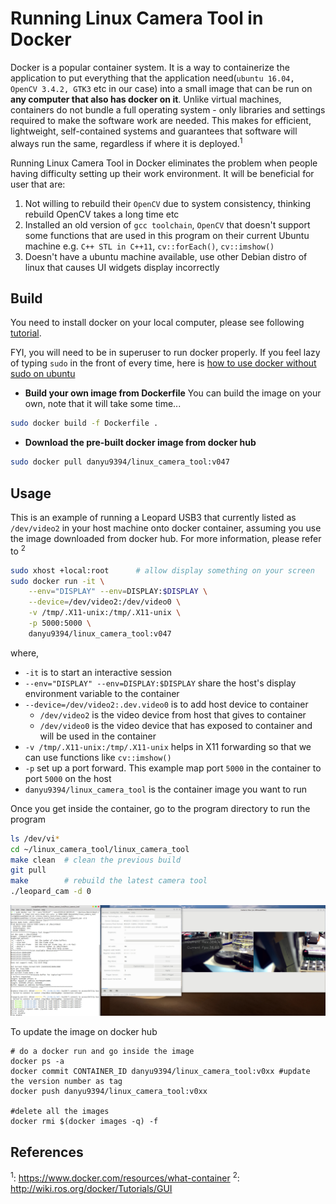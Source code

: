 # Running Linux Camera Tool in Docker
Docker is a popular container system. It is a way to containerize the application to put everything that the application need(`ubuntu 16.04, OpenCV 3.4.2, GTK3` etc in our case) into a small image that can be run on __any computer that also has docker on it__. 
Unlike virtual machines, containers do not bundle a full operating system - only libraries and settings required to make the software work are needed. This makes for efficient, lightweight, self-contained systems and guarantees that software will always run the same, regardless if where it is deployed.<sup>1</sup>

Running Linux Camera Tool in Docker eliminates the problem when people having difficulty setting up their work environment. It will be beneficial for user that are: 
1. Not willing to rebuild their `OpenCV` due to system consistency, thinking rebuild OpenCV takes a long time etc
2. Installed an old version of `gcc toolchain`, `OpenCV` that doesn't support some functions that are used in this program on their current Ubuntu machine
   e.g. `C++ STL in C++11`, `cv::forEach()`, `cv::imshow()` 
3. Doesn't have a ubuntu machine available, use other Debian distro of linux that causes UI widgets display incorrectly
   
## Build
You need to install docker on your local computer, please see following [tutorial](https://docs.docker.com/install/linux/docker-ce/ubuntu/#set-up-the-repository).

FYI, you will need to be in superuser to run docker properly. If you feel lazy of typing `sudo` in the front of every time, here is [how to use docker without sudo on ubuntu](https://linoxide.com/linux-how-to/use-docker-without-sudo-ubuntu/)

- __Build your own image from Dockerfile__
You can build the image on your own, note that it will take some time...
```sh
sudo docker build -f Dockerfile .
```
- __Download the pre-built docker image from docker hub__
```sh
sudo docker pull danyu9394/linux_camera_tool:v047
```

## Usage
This is an example of running a Leopard USB3 that currently listed as `/dev/video2` in your host machine onto docker container, assuming you use the image downloaded from docker hub. For more information, please refer to <sup>2</sup>
```sh
sudo xhost +local:root      # allow display something on your screen
sudo docker run -it \
    --env="DISPLAY" --env=DISPLAY:$DISPLAY \
    --device=/dev/video2:/dev/video0 \
    -v /tmp/.X11-unix:/tmp/.X11-unix \
    -p 5000:5000 \
    danyu9394/linux_camera_tool:v047
```
where, 
- `-it` is to start an interactive session
- `--env="DISPLAY" --env=DISPLAY:$DISPLAY` share the host's display environment variable to the container
- `--device=/dev/video2:.dev.video0` is to add host device to container
    - `/dev/video2` is the video device from host that gives to container
    - `/dev/video0` is the video device that has exposed to container and will be used in the container
- `-v /tmp/.X11-unix:/tmp/.X11-unix` helps in X11 forwarding so that we can use functions like `cv::imshow()`
- `-p` set up a port forward. This example map port `5000` in the container to port `5000` on the host
- `danyu9394/linux_camera_tool` is the container image you want to run
  
Once you get inside the container, go to the program directory to run the program
```sh
ls /dev/vi*
cd ~/linux_camera_tool/linux_camera_tool
make clean  # clean the previous build
git pull 
make        # rebuild the latest camera tool
./leopard_cam -d 0
```
<img src="../pic/docker.jpg" width="1000">


To update the image on docker hub
```
# do a docker run and go inside the image
docker ps -a
docker commit CONTAINER_ID danyu9394/linux_camera_tool:v0xx #update the version number as tag
docker push danyu9394/linux_camera_tool:v0xx

#delete all the images
docker rmi $(docker images -q) -f
```
## References
<sup>1</sup>: https://www.docker.com/resources/what-container
<sup>2</sup>: http://wiki.ros.org/docker/Tutorials/GUI
